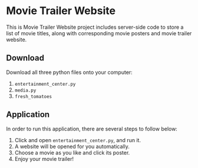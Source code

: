 # Movie Trailer Website
This is Movie Trailer Website project includes server-side code to store a list of movie titles, along with corresponding movie posters and movie trailer website.

## Download
Download all three python files onto your computer: 
1. `entertainment_center.py`
2. `media.py`
3. `fresh_tomatoes`

## Application
In order to run this application, there are several steps to follow below:
1. Click and open `entertainment_center.py`, and run it.
2. A website will be opened for you automatically.
3. Choose a movie as you like and click its poster.
4. Enjoy your movie trailer!
